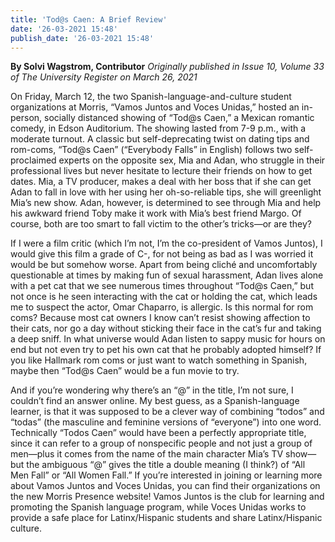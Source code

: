 ```yaml
---
title: 'Tod@s Caen: A Brief Review'
date: '26-03-2021 15:48'
publish_date: '26-03-2021 15:48'
---
```


**By Solvi Wagstrom, Contributor** _Originally published in Issue 10, Volume 33 of The University Register on March 26, 2021_

On Friday, March 12, the two Spanish-language-and-culture student organizations at Morris, “Vamos Juntos and Voces Unidas,” hosted an in-person, socially distanced showing of “Tod@s Caen,” a Mexican romantic comedy, in Edson Auditorium. The showing lasted from 7-9 p.m., with a moderate turnout. 
A classic but self-deprecating twist on dating tips and rom-coms, “Tod@s Caen” (“Everybody Falls” in English) follows two self-proclaimed experts on the opposite sex, Mia and Adan, who struggle in their professional lives but never hesitate to lecture their friends on how to get dates. Mia, a TV producer, makes a deal with her boss that if she can get Adan to fall in love with her using her oh-so-reliable tips, she will greenlight Mia’s new show. Adan, however, is determined to see through Mia and help his awkward friend Toby make it work with Mia’s best friend Margo. Of course, both are too smart to fall victim to the other’s tricks—or are they? 

If I were a film critic (which I’m not, I’m the co-president of Vamos Juntos), I would give this film a grade of C-, for not being as bad as I was worried it would be but somehow worse. Apart from being cliché and uncomfortably questionable at times by making fun of sexual harassment, Adan lives alone with a pet cat that we see numerous times throughout “Tod@s Caen,” but not once is he seen interacting with the cat or holding the cat, which leads me to suspect the actor, Omar Chaparro, is allergic. Is this normal for rom coms? Because most cat owners I know can’t resist showing affection to their cats, nor go a day without sticking their face in the cat’s fur and taking a deep sniff. In what universe would Adan listen to sappy music for hours on end but not even try to pet his own cat that he probably adopted himself? If you like Hallmark rom coms or just want to watch something in Spanish, maybe then “Tod@s Caen” would be a fun movie to try.  

And if you’re wondering why there’s an “@” in the title, I’m not sure, I couldn’t find an answer online. My best guess, as a Spanish-language learner, is that it was supposed to be a clever way of combining “todos” and “todas” (the masculine and feminine versions of “everyone”) into one word. Technically “Todos Caen” would have been a perfectly appropriate title, since it can refer to a group of nonspecific people and not just a group of men—plus it comes from the name of the main character Mia’s TV show—but the ambiguous “@” gives the title a double meaning (I think?) of “All Men Fall” or “All Women Fall.” 
If you’re interested in joining or learning more about Vamos Juntos and Voces Unidas, you can find their organizations on the new Morris Presence website! Vamos Juntos is the club for learning and promoting the Spanish language program, while Voces Unidas works to provide a safe place for Latinx/Hispanic students and share Latinx/Hispanic culture.   
